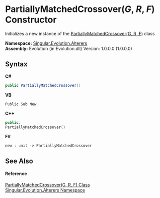 # PartiallyMatchedCrossover(*G*, *R*, *F*) Constructor 
 

Initializes a new instance of the <a href="c70e0865-cf58-b73c-3488-71a9afb426c5">PartiallyMatchedCrossover(G, R, F)</a> class

**Namespace:**&nbsp;<a href="d83a42df-2b66-dfad-1be9-58a7420b0c0f">Singular.Evolution.Alterers</a><br />**Assembly:**&nbsp;Evolution (in Evolution.dll) Version: 1.0.0.0 (1.0.0.0)

## Syntax

**C#**<br />
``` C#
public PartiallyMatchedCrossover()
```

**VB**<br />
``` VB
Public Sub New
```

**C++**<br />
``` C++
public:
PartiallyMatchedCrossover()
```

**F#**<br />
``` F#
new : unit -> PartiallyMatchedCrossover
```


## See Also


#### Reference
<a href="c70e0865-cf58-b73c-3488-71a9afb426c5">PartiallyMatchedCrossover(G, R, F) Class</a><br /><a href="d83a42df-2b66-dfad-1be9-58a7420b0c0f">Singular.Evolution.Alterers Namespace</a><br />